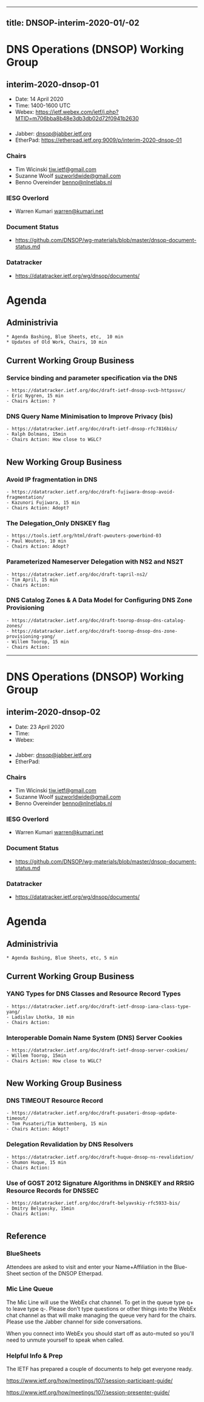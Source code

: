 
---
title: DNSOP-interim-2020-01/-02
---
# DNS Operations (DNSOP) Working Group
## interim-2020-dnsop-01

* Date: 14 April 2020
* Time: 1400-1600 UTC
* Webex: https://ietf.webex.com/ietf/j.php?MTID=m706bba8b48e3db3db02d72f0941b2630

###
* Jabber:  dnsop@jabber.ietf.org
* EtherPad: https://etherpad.ietf.org:9009/p/interim-2020-dnsop-01

### Chairs
* Tim Wicinski tjw.ietf@gmail.com
* Suzanne Woolf suzworldwide@gmail.com
* Benno Overeinder benno@nlnetlabs.nl

### IESG Overlord
* Warren Kumari warren@kumari.net

### Document Status
* https://github.com/DNSOP/wg-materials/blob/master/dnsop-document-status.md

### Datatracker
* https://datatracker.ietf.org/wg/dnsop/documents/

# Agenda

## Administrivia
    * Agenda Bashing, Blue Sheets, etc,  10 min
    * Updates of Old Work, Chairs, 10 min

## Current Working Group Business

###  Service binding and parameter specification via the DNS
    - https://datatracker.ietf.org/doc/draft-ietf-dnsop-svcb-httpssvc/
    - Eric Nygren, 15 min
    - Chairs Action: ?

### DNS Query Name Minimisation to Improve Privacy (bis)
    - https://datatracker.ietf.org/doc/draft-ietf-dnsop-rfc7816bis/
    - Ralph Dolmans, 15min
    - Chairs Action: How close to WGLC?


#
## New Working Group Business

### Avoid IP fragmentation in DNS
    - https://datatracker.ietf.org/doc/draft-fujiwara-dnsop-avoid-fragmentation/
    - Kazunori Fujiwara, 15 min
    - Chairs Action: Adopt?

### The Delegation_Only DNSKEY flag
    - https://tools.ietf.org/html/draft-pwouters-powerbind-03
    - Paul Wouters, 10 min
    - Chairs Action: Adopt?

### Parameterized Nameserver Delegation with NS2 and NS2T
    - https://datatracker.ietf.org/doc/draft-tapril-ns2/
    - Tim April, 15 min
    - Chairs Action:

### DNS Catalog Zones & A Data Model for Configuring DNS Zone Provisioning
    - https://datatracker.ietf.org/doc/draft-toorop-dnsop-dns-catalog-zones/
    - https://datatracker.ietf.org/doc/draft-toorop-dnsop-dns-zone-provisioning-yang/
    - Willem Toorop, 15 min
    - Chairs Action:


---
# DNS Operations (DNSOP) Working Group
## interim-2020-dnsop-02

* Date: 23 April 2020
* Time: 
* Webex: 

###
* Jabber:  dnsop@jabber.ietf.org
* EtherPad:

### Chairs
* Tim Wicinski tjw.ietf@gmail.com
* Suzanne Woolf suzworldwide@gmail.com
* Benno Overeinder benno@nlnetlabs.nl

### IESG Overlord
* Warren Kumari warren@kumari.net

### Document Status
* https://github.com/DNSOP/wg-materials/blob/master/dnsop-document-status.md

### Datatracker
* https://datatracker.ietf.org/wg/dnsop/documents/

# Agenda

## Administrivia
    * Agenda Bashing, Blue Sheets, etc, 5 min

## Current Working Group Business

### YANG Types for DNS Classes and Resource Record Types
    - https://datatracker.ietf.org/doc/draft-ietf-dnsop-iana-class-type-yang/
    - Ladislav Lhotka, 10 min
    - Chairs Action:

### Interoperable Domain Name System (DNS) Server Cookies
    - https://datatracker.ietf.org/doc/draft-ietf-dnsop-server-cookies/
    - Willem Toorop, 15min
    - Chairs Action: How close to WGLC?


#
## New Working Group Business

### DNS TIMEOUT Resource Record
    - https://datatracker.ietf.org/doc/draft-pusateri-dnsop-update-timeout/
    - Tom Pusateri/Tim Wattenberg, 15 min
    - Chairs Action: Adopt?

### Delegation Revalidation by DNS Resolvers
    - https://datatracker.ietf.org/doc/draft-huque-dnsop-ns-revalidation/
    - Shumon Huque, 15 min
    - Chairs Action: 

### Use of GOST 2012 Signature Algorithms in DNSKEY and RRSIG Resource Records for DNSSEC
    - https://datatracker.ietf.org/doc/draft-belyavskiy-rfc5933-bis/
    - Dmitry Belyavsky, 15min
    - Chairs Action:

#
## Reference

### BlueSheets

Attendees are asked to visit and enter your Name+Affiliation in the Blue-Sheet section of the DNSOP Etherpad.

### Mic Line Queue

The Mic Line will use the WebEx chat channel.  To get in the queue type q+ to leave type q-.
Please don't type questions or other things into the WebEx chat channel as that will make
managing the queue very hard for the chairs.  Please use the Jabber channel for side conversations.

When you connect into WebEx you should start off as auto-muted so you'll
need to unmute yourself to speak when called.

### Helpful Info & Prep

The IETF has prepared a couple of documents to help get everyone ready.

  https://www.ietf.org/how/meetings/107/session-participant-guide/

  https://www.ietf.org/how/meetings/107/session-presenter-guide/
